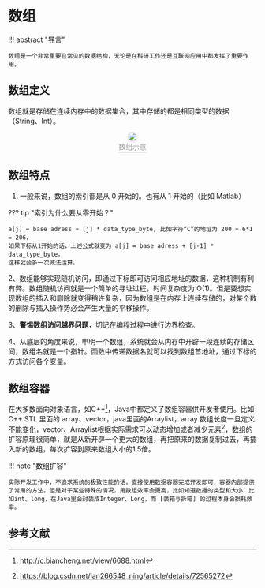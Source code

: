 # 数组

!!! abstract "导言"

    数组是一个非常重要且常见的数据结构，无论是在科研工作还是互联网应用中都发挥了重要作用。

## 数组定义

数组就是存储在连续内存中的数据集合，其中存储的都是相同类型的数据（String、Int）。
<center>
    <img style="border-radius: 0.3125em;
    box-shadow: 0 2px 4px 0 rgba(34,36,38,.12),0 2px 10px 0 rgba(34,36,38,.08);" 
    src="https://gitee.com/georgegou/gravitychina/raw/picture/202110131032401.png">
    <br>
    <div style="color:orange; border-bottom: 1px solid #d9d9d9;
    display: inline-block;
    color: #999;
    padding: 2px;">数组示意</div>
</center>

## 数组特点

1. 一般来说，数组的索引都是从 0 开始的。也有从 1 开始的（比如 Matlab）

??? tip "索引为什么要从零开始？"

```
a[j] = base adress + [j] * data_type_byte, 比如字符“C”的地址为 200 + 6*1 = 206，
如果下标从1开始的话，上述公式就变为 a[j] = base adress + [j-1] * data_type_byte，
这样就会多一次减法运算。
```

2、数组能够实现随机访问，即通过下标即可访问相应地址的数据，这种机制有利有弊。数组随机访问就是一个简单的寻址过程，时间复杂度为 O(1)。但是要想实现数组的插入和删除就变得稍许复杂，因为数组是在内存上连续存储的，对某个数的删除与插入操作势必会产生大量的平移操作。

3、**警惕数组访问越界问题**，切记在编程过程中进行边界检查。

4、从底层的角度来说，申明一个数组，系统就会从内存中开辟一段连续的存储区间，数组名就是一个指针。函数中传递数据名就可以找到数组首地址，通过下标的方式访问各个变量。
## 数组容器

在大多数面向对象语言，如C++[^1]，Java中都定义了数组容器供开发者使用。比如C++ STL 里面的 array、vector，java里面的Arraylist，array 数组长度一旦定义不能变化，vector、Arraylist根据实际需求可以动态增加或者减少元素[^2]，数组的扩容原理很简单，就是从新开辟一个更大的数组，再把原来的数据复制过去，再插入新的数组，每次扩容到原来数组大小的1.5倍。

!!! note "数组扩容"

    实际开发工作中，不追求系统的极致性能的话，直接使用数据容器完成开发即可，容器内部提供了常用的方法。但是对于某些特殊的情况，用数组效率会更高，比如知道数据的类型和大小，比如int、long，在Java里会封装成Integer、Long，而 [装箱与拆箱] 的过程本身会损耗效率。
 
## 参考文献
 
[^1]: http://c.biancheng.net/view/6688.html  
[^2]: https://blog.csdn.net/lan266548_ning/article/details/72565272